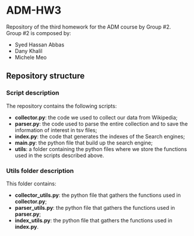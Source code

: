 # ADM-HW3
Repository of the third homework for the ADM course by Group #2.  
Group #2 is composed by:
- Syed Hassan Abbas 
- Dany Khalil
- Michele Meo

## Repository structure

### Script description
The repository contains the following scripts:
- **collector.py**: the code we used to collect our data from Wikipedia;
- **parser.py**: the code used to parse the entire collection and to save the information of interest in tsv files;
- **index.py**: the code that generates the indexes of the Search engines;
- **main.py**: the python file that build up the search engine;
- **utils**: a folder containing the python files where we store the functions used in the scripts described above.

### Utils folder description
This folder contains:
- **collector_utils.py**: the python file that gathers the functions used in **collector.py**;
- **parser_utils.py**: the python file that gathers the functions used in **parser.py**;
- **index_utils.py**: the python file that gathers the functions used in **index.py**.
